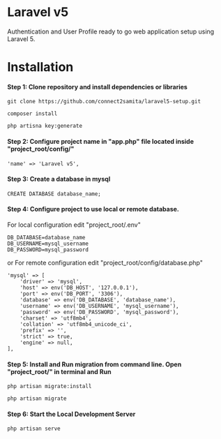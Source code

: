 # Laravel v5
Authentication and User Profile ready to go web application setup using Laravel 5.

# Installation
#### Step 1: Clone repository and install dependencies or libraries

    git clone https://github.com/connect2samita/laravel5-setup.git

    composer install
    
    php artisna key:generate



#### Step 2: Configure project name in "app.php" file located inside "project_root/config/"

    'name' => 'Laravel v5',



#### Step 3: Create a database in mysql

    CREATE DATABASE database_name;



#### Step 4: Configure project to use local or remote database.

For local configuration edit "project_root/.env"

    DB_DATABASE=database_name
    DB_USERNAME=mysql_username
    DB_PASSWORD=mysql_password

or For remote configuration edit "project_root/config/database.php"

    'mysql' => [
        'driver' => 'mysql',
        'host' => env('DB_HOST', '127.0.0.1'),
        'port' => env('DB_PORT', '3306'),
        'database' => env('DB_DATABASE', 'database_name'),
        'username' => env('DB_USERNAME', 'mysql_username'),
        'password' => env('DB_PASSWORD', 'mysql_password'),
        'charset' => 'utf8mb4',
        'collation' => 'utf8mb4_unicode_ci',
        'prefix' => '',
        'strict' => true,
        'engine' => null,
    ],



#### Step 5: Install and Run migration from command line. Open "project_root/" in terminal and Run

    php artisan migrate:install

    php artisan migrate



#### Step 6: Start the Local Development Server

    php artisan serve
